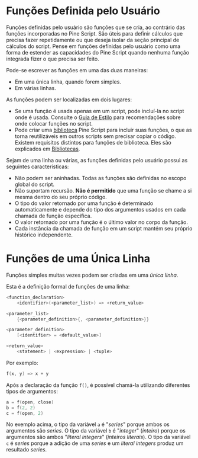 
# Funções Definida pelo Usuário

Funções definidas pelo usuário são funções que se cria, ao contrário das funções incorporadas no Pine Script. São úteis para definir cálculos que precisa fazer repetidamente ou que deseja isolar da seção principal de cálculos do script. Pense em funções definidas pelo usuário como uma forma de estender as capacidades do Pine Script quando nenhuma função integrada fizer o que precisa ser feito.

Pode-se escrever as funções em uma das duas maneiras:

- Em uma única linha, quando forem simples.
- Em várias linhas.

As funções podem ser localizadas em dois lugares:

- Se uma função é usada apenas em um script, pode incluí-la no script onde é usada. Consulte o [Guia de Estilo](./000_style_guide.md) para recomendações sobre onde colocar funções no script.
- Pode criar uma [biblioteca](./000_library.md) Pine Script para incluir suas funções, o que as torna reutilizáveis em outros scripts sem precisar copiar o código. Existem requisitos distintos para funções de biblioteca. Eles são explicados em [Bibliotecas](./000_library.md).

Sejam de uma linha ou várias, as funções definidas pelo usuário possui as seguintes características:

- Não podem ser aninhadas. Todas as funções são definidas no escopo global do script.
- Não suportam recursão. __Não é permitido__ que uma função se chame a si mesma dentro do seu próprio código.
- O tipo do valor retornado por uma função é determinado automaticamente e depende do tipo dos argumentos usados em cada chamada de função específica.
- O valor retornado por uma função é o último valor no corpo da função.
- Cada instância da chamada de função em um script mantém seu próprio histórico independente.


# Funções de uma Única Linha

Funções simples muitas vezes podem ser criadas em uma _única linha_.

Esta é a definição formal de funções de uma linha:

```c
<function_declaration>
    <identifier>(<parameter_list>) => <return_value>

<parameter_list>
    {<parameter_definition>{, <parameter_definition>}}

<parameter_definition>
    [<identifier> = <default_value>]

<return_value>
    <statement> | <expression> | <tuple>
```

Por exemplo:

```c
f(x, y) => x + y
```

Após a declaração da função `f()`, é possível chamá-la utilizando diferentes tipos de argumentos:

```c
a = f(open, close)
b = f(2, 2)
c = f(open, 2)
```

No exemplo acima, o tipo da variável `a` é "_series_" porque ambos os argumentos são _series_. O tipo da variável `b` é "_integer_" (_inteiro_) porque os argumentos são ambos "_literal integers_" (_inteiros literais_). O tipo da variável `c` é _series_ porque a adição de uma _series_ e um _literal integers_ produz um resultado _series_.



